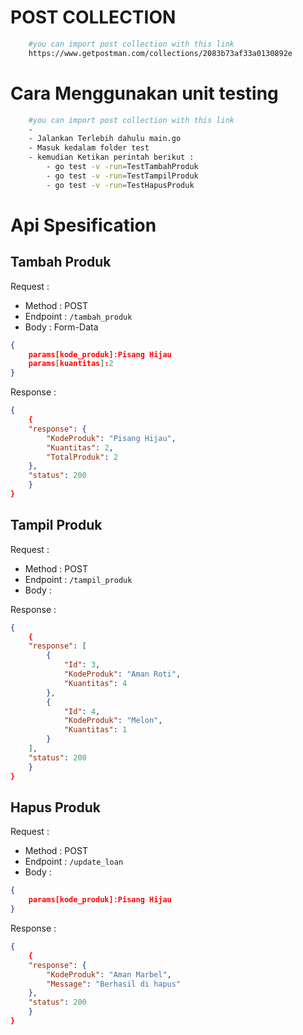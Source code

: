 # POST COLLECTION
```bash
    #you can import post collection with this link
    https://www.getpostman.com/collections/2083b73af33a0130892e

```
# Cara Menggunakan unit testing
```bash
    #you can import post collection with this link
    -
    - Jalankan Terlebih dahulu main.go
    - Masuk kedalam folder test 
    - kemudian Ketikan perintah berikut :
        - go test -v -run=TestTambahProduk
        - go test -v -run=TestTampilProduk
        - go test -v -run=TestHapusProduk

```


# Api Spesification

## Tambah Produk

Request :
- Method : POST
- Endpoint : `/tambah_produk`
- Body :
    Form-Data
```json 
{
    params[kode_produk]:Pisang Hijau
    params[kuantitas]:2
}
```

Response :

```json 
{
    {
    "response": {
        "KodeProduk": "Pisang Hijau",
        "Kuantitas": 2,
        "TotalProduk": 2
    },
    "status": 200
    }
}
```

## Tampil Produk

Request :
- Method : POST
- Endpoint : `/tampil_produk`
- Body :


Response :

```json 
{
    {
    "response": [
        {
            "Id": 3,
            "KodeProduk": "Aman Roti",
            "Kuantitas": 4
        },
        {
            "Id": 4,
            "KodeProduk": "Melon",
            "Kuantitas": 1
        }
    ],
    "status": 200
    }
}
```
## Hapus Produk

Request :
- Method : POST
- Endpoint : `/update_loan`
- Body :

```json 
{
    params[kode_produk]:Pisang Hijau
}
```

Response :

```json 
{
    {
    "response": {
        "KodeProduk": "Aman Marbel",
        "Message": "Berhasil di hapus"
    },
    "status": 200
    }
}
```
